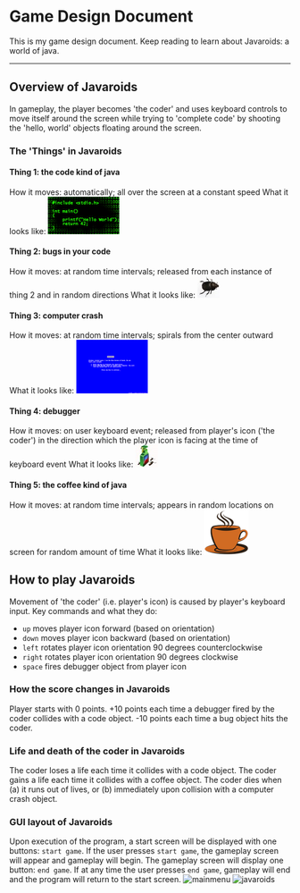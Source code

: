 # Game Design Document
This is my game design document. Keep reading to learn about Javaroids: a world of java.

----

## Overview of Javaroids
In gameplay, the player becomes 'the coder' and uses keyboard controls to move itself around the screen while trying to 'complete code' by shooting the 'hello, world' objects floating around the screen.

### The 'Things' in Javaroids

#### Thing 1: the code kind of java
How it moves: automatically; all over the screen at a constant speed
What it looks like: ![code](/images/code.png "http://www.ngeeks.com/en/wp-content/uploads/2012/11/Hello-World.png")

#### Thing 2: bugs in your code
How it moves: at random time intervals; released from each instance of thing 2 and in random directions
What it looks like: ![bug](/images/bug.jpg "http://us.123rf.com/400wm/400/400/mjp/mjp0606/mjp060600148/425205-big-flying-bug.jpg")

#### Thing 3: computer crash
How it moves: at random time intervals; spirals from the center outward
What it looks like: ![crash](/images/crash.gif "http://www.mv.com/ipusers/ullr/BSOD.gif")

#### Thing 4: debugger
How it moves: on user keyboard event; released from player's icon ('the coder') in the direction which the player icon is facing at the time of keyboard event
What it looks like: ![debugger](/images/debugger.jpg "http://www.iconshock.com/img_jpg/REALVISTA/development/jpg/128/debugger_icon.jpg")

#### Thing 5: the coffee kind of java
How it moves: at random time intervals; appears in random locations on screen for random amount of time
What it looks like: ![coffee](/images/coffee.png "http://corunco.com/wp-content/uploads/2013/03/CHM-Coffee-Mug1.png")

## How to play Javaroids
Movement of 'the coder' (i.e. player's icon) is caused by player's keyboard input.
Key commands and what they do:
  + `up` moves player icon forward (based on orientation)
  + `down` moves player icon backward (based on orientation)
  + `left` rotates player icon orientation 90 degrees counterclockwise
  + `right` rotates player icon orientation 90 degrees clockwise
  + `space` fires debugger object from player icon

### How the score changes in Javaroids
Player starts with 0 points. +10 points each time a debugger fired by the coder collides with a code object. -10 points each time a bug object hits the coder.

### Life and death of the coder in Javaroids
The coder loses a life each time it collides with a code object. The coder gains a life each time it collides with a coffee object. The coder dies when (a) it runs out of lives, or (b) immediately upon collision with a computer crash object.

### GUI layout of Javaroids
Upon execution of the program, a start screen will be displayed with one buttons: `start game`. If the user presses `start game`, the gameplay screen will appear and gameplay will begin. The gameplay screen will display one button: `end game`. If at any time the user presses `end game`, gameplay will end and the program will return to the start screen.
![mainmenu](/images/mainmenu.jpg "Main Menu")
![javaroids](/images/javaroids.jpg "Javaroids Gameplay")